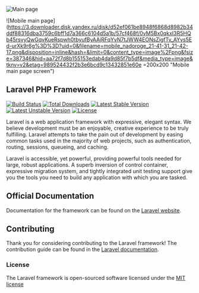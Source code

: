 ![Main page](https://1.downloader.disk.yandex.ru/disk/3af461c41d0fd3c276b8b1b8c67b9a7627d2bca4f7b4d46a8ffe1b816cce976d/57cf4501/0vM5Bx0qkxI3R5HQb45rsjVYONEYvLfLtWp8QJfxgdTjB2Sz0xAF7B0M-Er5_-Uc8hlixaQUUNG1_CzmVwwgaA%3D%3D?uid=52174132&filename=Screenshot%20from%202015-08-05%2022%3A27%3A15_21-35-34.png&disposition=inline&hash=&limit=0&content_type=image%2Fpng&fsize=199029&hid=3d97ed97f0eaddc8c4959b0665a5bbbd&media_type=image&tknv=v2&etag=55cd1458ae5fe46f82edff9e52f10e56 "Main page screen")

![Mobile main page](https://3.downloader.disk.yandex.ru/disk/d52ef061be8948f6868d8982b34ddf88316dba3759c6bff1d7a366c6104d5a1b/57cf468f/0vM5Bx0qkxI3R5HQb45rsvyQwGqvKueRspwh0tbyufByAAjRFqYvN7tJWW4EONsZigfTv_AYvs5Ed-urXk9r6g%3D%3D?uid=0&filename=mobile_nadoroge_21-41-31_21-42-17.png&disposition=inline&hash=&limit=0&content_type=image%2Fpng&fsize=387346&hid=aa72f7d8b155153edab4da9d85f7b5df&media_type=image&tknv=v2&etag=989524432f2b3e6bcd9c13432851e60e =200x200 "Mobile main page screen")
## Laravel PHP Framework

[![Build Status](https://travis-ci.org/laravel/framework.svg)](https://travis-ci.org/laravel/framework)
[![Total Downloads](https://poser.pugx.org/laravel/framework/downloads.svg)](https://packagist.org/packages/laravel/framework)
[![Latest Stable Version](https://poser.pugx.org/laravel/framework/v/stable.svg)](https://packagist.org/packages/laravel/framework)
[![Latest Unstable Version](https://poser.pugx.org/laravel/framework/v/unstable.svg)](https://packagist.org/packages/laravel/framework)
[![License](https://poser.pugx.org/laravel/framework/license.svg)](https://packagist.org/packages/laravel/framework)

Laravel is a web application framework with expressive, elegant syntax. We believe development must be an enjoyable, creative experience to be truly fulfilling. Laravel attempts to take the pain out of development by easing common tasks used in the majority of web projects, such as authentication, routing, sessions, queueing, and caching.

Laravel is accessible, yet powerful, providing powerful tools needed for large, robust applications. A superb inversion of control container, expressive migration system, and tightly integrated unit testing support give you the tools you need to build any application with which you are tasked.

## Official Documentation

Documentation for the framework can be found on the [Laravel website](http://laravel.com/docs).

## Contributing

Thank you for considering contributing to the Laravel framework! The contribution guide can be found in the [Laravel documentation](http://laravel.com/docs/contributions).

### License

The Laravel framework is open-sourced software licensed under the [MIT license](http://opensource.org/licenses/MIT)
